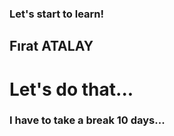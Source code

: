### Let's start to learn!

## Fırat ATALAY

# Let's do that...

### I have to take a break 10 days...
